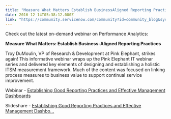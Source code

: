 ```yaml
---
title: "Measure What Matters Establish BusinessAligned Reporting Practice"
date: 2016-12-14T05:38:12.000Z
link: "https://community.servicenow.com/community?id=community_blog&sys_id=d86d6a29dbd0dbc01dcaf3231f961972"
---
```

<p>Check out the latest on-demand webinar on Performance Analytics:</p><p></p><p class="p1"><span class="s1"><strong>Measure What Matters: Establish Business-Aligned Reporting Practices</strong></span></p><p class="p2"><span class="s1"> </span></p><p class="p2"><span class="s1">Troy DuMoulin, VP of Research &amp; Development at Pink Elephant, strikes again! This informative webinar wraps up the Pink Elephant IT webinar series and delivered key elements of designing and establishing a holistic ITSM measurement framework. Much of the content was focused on linking process measures to business value to support continual service improvement.</span></p><p class="p2"><span class="s1">Webinar - <a href="http://www.servicenow.com/content/servicenow/us/lpwbr/establishing-good-reporting-practices-and-effective-management-dashboards.html" title="http://www.servicenow.com/content/servicenow/us/lpwbr/establishing-good-reporting-practices-and-effective-management-dashboards.html">Establishing Good Reporting Practices and Effective Management Dashboards</a> </span></p><p class="p2"><span class="s1">Slideshare - <a href="http://www.slideshare.net/servicenowdotcom/establishing-good-reporting-practices-and-effective-management-dashboards" title="http://www.slideshare.net/servicenowdotcom/establishing-good-reporting-practices-and-effective-management-dashboards">Establishing Good Reporting Practices and Effective Management Dashbo…</a> </span></p>
